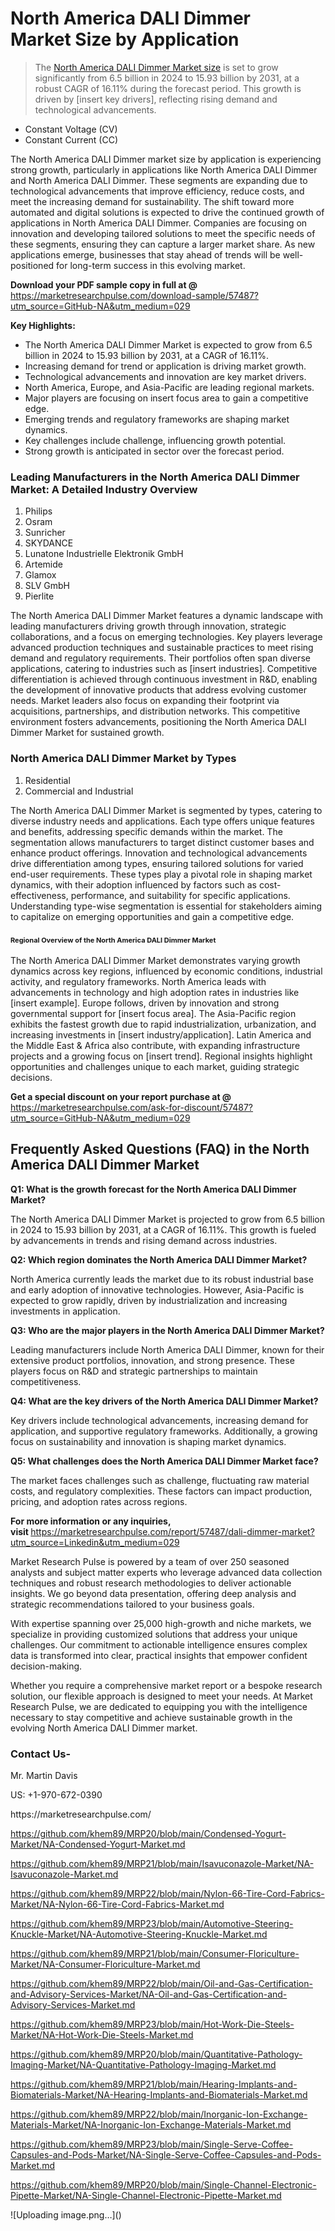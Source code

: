 <h1>North America DALI Dimmer Market&nbsp;Size by Application</h1><blockquote><p>The <a href="https://marketresearchpulse.com/download-sample/57487?utm_source=GitHub-NA&amp;utm_medium=029">North America DALI Dimmer Market size</a> is set to grow significantly from 6.5 billion in 2024 to 15.93 billion by 2031, at a robust CAGR of 16.11% during the forecast period. This growth is driven by [insert key drivers], reflecting rising demand and technological advancements.</p></blockquote><ul><li>Constant Voltage (CV)<li> Constant Current (CC)</li></ul><p>The North America DALI Dimmer market size by application is experiencing strong growth, particularly in applications like North America DALI Dimmer and North America DALI Dimmer. These segments are expanding due to technological advancements that improve efficiency, reduce costs, and meet the increasing demand for sustainability. The shift toward more automated and digital solutions is expected to drive the continued growth of applications in North America DALI Dimmer. Companies are focusing on innovation and developing tailored solutions to meet the specific needs of these segments, ensuring they can capture a larger market share. As new applications emerge, businesses that stay ahead of trends will be well-positioned for long-term success in this evolving market.</p><p><strong>Download your PDF sample copy in full at @ </strong><a href="https://marketresearchpulse.com/download-sample/57487?utm_source=GitHub-NA&amp;utm_medium=029">https://marketresearchpulse.com/download-sample/57487?utm_source=GitHub-NA&amp;utm_medium=029</a></p><p><strong>Key Highlights: </strong></p><ul><li>The North America DALI Dimmer Market is expected to grow from 6.5 billion in 2024 to 15.93 billion by 2031, at a CAGR of 16.11%.</li><li>Increasing demand for trend or application is driving market growth.</li><li>Technological advancements and innovation are key market drivers.</li><li>North America, Europe, and Asia-Pacific are leading regional markets.</li><li>Major players are focusing on insert focus area to gain a competitive edge.</li><li>Emerging trends and regulatory frameworks are shaping market dynamics.</li><li>Key challenges include challenge, influencing growth potential.</li><li>Strong growth is anticipated in sector over the forecast period.</li></ul><h3>Leading Manufacturers in the North America DALI Dimmer Market: A Detailed Industry Overview</h3><ol><li>Philips</li><li>Osram</li><li>Sunricher</li><li>SKYDANCE</li><li>Lunatone Industrielle Elektronik GmbH</li><li>Artemide</li><li>Glamox</li><li>SLV GmbH</li><li>Pierlite</li></ol><div class="flex max-w-full flex-col flex-grow"><div class="min-h-8 text-message flex w-full flex-col items-end gap-2 whitespace-normal break-words [.text-message+&amp;]:mt-5" dir="auto" data-message-author-role="assistant" data-message-id="fd8432e4-4910-450d-b182-61b7bfb0a01f" data-message-model-slug="gpt-4o"><div class="flex w-full flex-col gap-1 empty:hidden first:pt-[3px]"><div class="markdown prose w-full break-words dark:prose-invert light"><p>The North America DALI Dimmer Market features a dynamic landscape with leading manufacturers driving growth through innovation, strategic collaborations, and a focus on emerging technologies. Key players leverage advanced production techniques and sustainable practices to meet rising demand and regulatory requirements. Their portfolios often span diverse applications, catering to industries such as [insert industries]. Competitive differentiation is achieved through continuous investment in R&amp;D, enabling the development of innovative products that address evolving customer needs. Market leaders also focus on expanding their footprint via acquisitions, partnerships, and distribution networks. This competitive environment fosters advancements, positioning the North America DALI Dimmer Market for sustained growth.</p></div></div></div></div><h3>North America DALI Dimmer Market by Types</h3><ol><li>Residential<li> Commercial and Industrial</li></ol><div class="flex max-w-full flex-col flex-grow"><div class="min-h-8 text-message flex w-full flex-col items-end gap-2 whitespace-normal break-words [.text-message+&amp;]:mt-5" dir="auto" data-message-author-role="assistant" data-message-id="084470be-0bb7-4664-bddf-5156b4f41249" data-message-model-slug="gpt-4o-mini"><div class="flex w-full flex-col gap-1 empty:hidden first:pt-[3px]"><div class="markdown prose w-full break-words dark:prose-invert light"><p>The North America DALI Dimmer Market is segmented by types, catering to diverse industry needs and applications. Each type offers unique features and benefits, addressing specific demands within the market. The segmentation allows manufacturers to target distinct customer bases and enhance product offerings. Innovation and technological advancements drive differentiation among types, ensuring tailored solutions for varied end-user requirements. These types play a pivotal role in shaping market dynamics, with their adoption influenced by factors such as cost-effectiveness, performance, and suitability for specific applications. Understanding type-wise segmentation is essential for stakeholders aiming to capitalize on emerging opportunities and gain a competitive edge.</p></div></div></div></div><h3><span style="font-size: 11px;">Regional Overview of the North America DALI Dimmer Market</span></h3><div class="flex max-w-full flex-col flex-grow"><div class="min-h-8 text-message flex w-full flex-col items-end gap-2 whitespace-normal break-words [.text-message+&amp;]:mt-5" dir="auto" data-message-author-role="assistant" data-message-id="e9038762-ce64-4e30-91c9-9bd413514231" data-message-model-slug="gpt-4o-mini"><div class="flex w-full flex-col gap-1 empty:hidden first:pt-[3px]"><div class="markdown prose w-full break-words dark:prose-invert light"><p>The North America DALI Dimmer Market demonstrates varying growth dynamics across key regions, influenced by economic conditions, industrial activity, and regulatory frameworks. North America leads with advancements in technology and high adoption rates in industries like [insert example]. Europe follows, driven by innovation and strong governmental support for [insert focus area]. The Asia-Pacific region exhibits the fastest growth due to rapid industrialization, urbanization, and increasing investments in [insert industry/application]. Latin America and the Middle East &amp; Africa also contribute, with expanding infrastructure projects and a growing focus on [insert trend]. Regional insights highlight opportunities and challenges unique to each market, guiding strategic decisions.</p></div></div></div></div><p><strong>Get a special discount on your report purchase at @ </strong><a href="https://marketresearchpulse.com/ask-for-discount/57487?utm_source=GitHub-NA&amp;utm_medium=029">https://marketresearchpulse.com/ask-for-discount/57487?utm_source=GitHub-NA&amp;utm_medium=029</a></p><h2>Frequently Asked Questions (FAQ) in the North America DALI Dimmer Market</h2><p><strong>Q1: What is the growth forecast for the North America DALI Dimmer Market?</strong></p><p>The North America DALI Dimmer Market is projected to grow from 6.5 billion in 2024 to 15.93 billion by 2031, at a CAGR of 16.11%. This growth is fueled by advancements in trends and rising demand across industries.</p><p><strong>Q2: Which region dominates the North America DALI Dimmer Market?</strong></p><p>North America currently leads the market due to its robust industrial base and early adoption of innovative technologies. However, Asia-Pacific is expected to grow rapidly, driven by industrialization and increasing investments in application.</p><p><strong>Q3: Who are the major players in the North America DALI Dimmer Market?</strong></p><p>Leading manufacturers include North America DALI Dimmer, known for their extensive product portfolios, innovation, and strong presence. These players focus on R&amp;D and strategic partnerships to maintain competitiveness.</p><p><strong>Q4: What are the key drivers of the North America DALI Dimmer Market?</strong></p><p>Key drivers include technological advancements, increasing demand for application, and supportive regulatory frameworks. Additionally, a growing focus on sustainability and innovation is shaping market dynamics.</p><p><strong>Q5: What challenges does the North America DALI Dimmer Market face?</strong></p><p>The market faces challenges such as challenge, fluctuating raw material costs, and regulatory complexities. These factors can impact production, pricing, and adoption rates across regions.</p><p><strong>For more information or any inquiries, visit&nbsp;</strong><a href="https://marketresearchpulse.com/report/57487/dali-dimmer-market?utm_source=Linkedin&utm_medium=029">https://marketresearchpulse.com/report/57487/dali-dimmer-market?utm_source=Linkedin&utm_medium=029</a></p><p>Market Research Pulse is powered by a team of over 250 seasoned analysts and subject matter experts who leverage advanced data collection techniques and robust research methodologies to deliver actionable insights. We go beyond data presentation, offering deep analysis and strategic recommendations tailored to your business goals.</p><p>With expertise spanning over 25,000 high-growth and niche markets, we specialize in providing customized solutions that address your unique challenges. Our commitment to actionable intelligence ensures complex data is transformed into clear, practical insights that empower confident decision-making.</p><p>Whether you require a comprehensive market report or a bespoke research solution, our flexible approach is designed to meet your needs. At Market Research Pulse, we are dedicated to equipping you with the intelligence necessary to stay competitive and achieve sustainable growth in the evolving North America DALI Dimmer market.</p><h3><strong>Contact Us-</strong></h3><p>Mr. Martin Davis</p><p>US: +1-970-672-0390</p><p>https://marketresearchpulse.com/</p><p><a href="https://github.com/khem89/MRP20/blob/main/Condensed-Yogurt-Market/NA-Condensed-Yogurt-Market.md">https://github.com/khem89/MRP20/blob/main/Condensed-Yogurt-Market/NA-Condensed-Yogurt-Market.md</a></p><p><a href="https://github.com/khem89/MRP21/blob/main/Isavuconazole-Market/NA-Isavuconazole-Market.md">https://github.com/khem89/MRP21/blob/main/Isavuconazole-Market/NA-Isavuconazole-Market.md</a></p><p><a href="https://github.com/khem89/MRP22/blob/main/Nylon-66-Tire-Cord-Fabrics-Market/NA-Nylon-66-Tire-Cord-Fabrics-Market.md">https://github.com/khem89/MRP22/blob/main/Nylon-66-Tire-Cord-Fabrics-Market/NA-Nylon-66-Tire-Cord-Fabrics-Market.md</a></p><p><a href="https://github.com/khem89/MRP23/blob/main/Automotive-Steering-Knuckle-Market/NA-Automotive-Steering-Knuckle-Market.md">https://github.com/khem89/MRP23/blob/main/Automotive-Steering-Knuckle-Market/NA-Automotive-Steering-Knuckle-Market.md</a></p><p><a href="https://github.com/khem89/MRP21/blob/main/Consumer-Floriculture-Market/NA-Consumer-Floriculture-Market.md">https://github.com/khem89/MRP21/blob/main/Consumer-Floriculture-Market/NA-Consumer-Floriculture-Market.md</a></p><p><a href="https://github.com/khem89/MRP22/blob/main/Oil-and-Gas-Certification-and-Advisory-Services-Market/NA-Oil-and-Gas-Certification-and-Advisory-Services-Market.md">https://github.com/khem89/MRP22/blob/main/Oil-and-Gas-Certification-and-Advisory-Services-Market/NA-Oil-and-Gas-Certification-and-Advisory-Services-Market.md</a></p><p><a href="https://github.com/khem89/MRP23/blob/main/Hot-Work-Die-Steels-Market/NA-Hot-Work-Die-Steels-Market.md">https://github.com/khem89/MRP23/blob/main/Hot-Work-Die-Steels-Market/NA-Hot-Work-Die-Steels-Market.md</a></p><p><a href="https://github.com/khem89/MRP20/blob/main/Quantitative-Pathology-Imaging-Market/NA-Quantitative-Pathology-Imaging-Market.md">https://github.com/khem89/MRP20/blob/main/Quantitative-Pathology-Imaging-Market/NA-Quantitative-Pathology-Imaging-Market.md</a></p><p><a href="https://github.com/khem89/MRP21/blob/main/Hearing-Implants-and-Biomaterials-Market/NA-Hearing-Implants-and-Biomaterials-Market.md">https://github.com/khem89/MRP21/blob/main/Hearing-Implants-and-Biomaterials-Market/NA-Hearing-Implants-and-Biomaterials-Market.md</a></p><p><a href="https://github.com/khem89/MRP22/blob/main/Inorganic-Ion-Exchange-Materials-Market/NA-Inorganic-Ion-Exchange-Materials-Market.md">https://github.com/khem89/MRP22/blob/main/Inorganic-Ion-Exchange-Materials-Market/NA-Inorganic-Ion-Exchange-Materials-Market.md</a></p><p><a href="https://github.com/khem89/MRP23/blob/main/Single-Serve-Coffee-Capsules-and-Pods-Market/NA-Single-Serve-Coffee-Capsules-and-Pods-Market.md">https://github.com/khem89/MRP23/blob/main/Single-Serve-Coffee-Capsules-and-Pods-Market/NA-Single-Serve-Coffee-Capsules-and-Pods-Market.md</a></p><p><a href="https://github.com/khem89/MRP20/blob/main/Single-Channel-Electronic-Pipette-Market/NA-Single-Channel-Electronic-Pipette-Market.md">https://github.com/khem89/MRP20/blob/main/Single-Channel-Electronic-Pipette-Market/NA-Single-Channel-Electronic-Pipette-Market.md</a></p>
![Uploading image.png…]()
